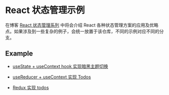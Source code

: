 # React 状态管理示例

在博客 [React 状态管理系列](https://github.com/qufei1993/blog/issues?q=is%3Aissue+is%3Aopen+label%3A%22React+%E7%8A%B6%E6%80%81%E7%AE%A1%E7%90%86%22) 中将会介绍 React 各种状态管理方案的应用及优略点。如果涉及到一些复杂的例子，会统一放置于该仓库，不同的示例对应不同的分支。

## Example


* [useState + useContext hook 实现暗黑主题切换](https://github.com/qufei1993/react-state-example/tree/usestate-usecontext-theme)

* [useReducer + useContext 实现 Todos](https://github.com/qufei1993/react-state-example/tree/usereducer-usecontext-todos)
  
* [Redux 实现 todos](https://github.com/qufei1993/react-state-example/tree/redux-todos)
